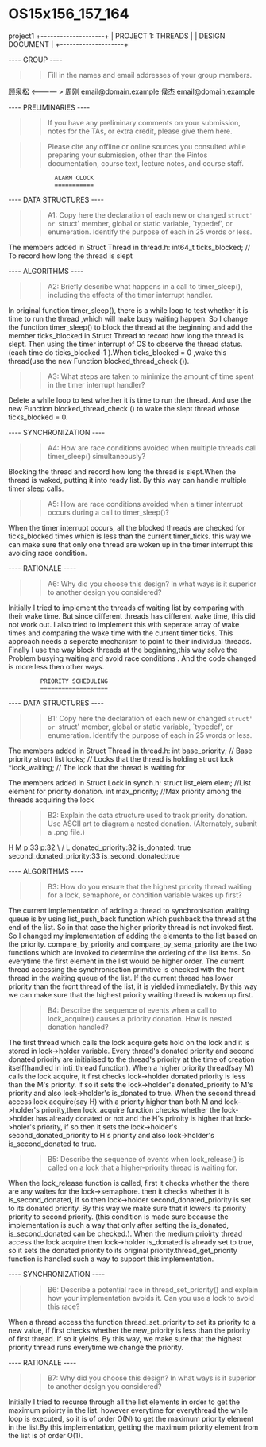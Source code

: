 # OS15x156_157_164
project1
            +--------------------+
            | PROJECT 1: THREADS |
            |   DESIGN DOCUMENT  |
            +--------------------+
                   
---- GROUP ----

>> Fill in the names and email addresses of your group members.

顾泉松 <———— >
周刚 <email@domain.example>
侯杰 <email@domain.example>

---- PRELIMINARIES ----

>> If you have any preliminary comments on your submission, notes for the
>> TAs, or extra credit, please give them here.

>> Please cite any offline or online sources you consulted while
>> preparing your submission, other than the Pintos documentation, course
>> text, lecture notes, and course staff.

                 ALARM CLOCK
                 ===========

---- DATA STRUCTURES ----

>> A1: Copy here the declaration of each new or changed `struct' or
>> `struct' member, global or static variable, `typedef', or
>> enumeration.  Identify the purpose of each in 25 words or less.

The members added in Struct Thread in thread.h:
int64_t ticks_blocked;   // To record how long the thread is slept

---- ALGORITHMS ----

>> A2: Briefly describe what happens in a call to timer_sleep(),
>> including the effects of the timer interrupt handler.

In original function timer_sleep(), there is a while loop to test whether it is time to run the thread ,which will make busy waiting happen. So I change the function timer_sleep() to block the thread at the beginning and add the member ticks_blocked in Struct Thread to record how long the thread is slept. Then using the timer interrupt of OS to observe the thread status.(each time do ticks_blocked-1 ).When ticks_blocked = 0  ,wake this thread(use the new Function blocked_thread_check ()).

>> A3: What steps are taken to minimize the amount of time spent in
>> the timer interrupt handler?

Delete a while loop to test whether it is time to run the thread.
And use the new Function blocked_thread_check () to wake the slept thread whose ticks_blocked = 0.

---- SYNCHRONIZATION ----

>> A4: How are race conditions avoided when multiple threads call
>> timer_sleep() simultaneously?

Blocking the thread and record how long the thread is slept.When the thread is waked, putting it into ready list. By this way can handle multiple timer sleep calls.

>> A5: How are race conditions avoided when a timer interrupt occurs
>> during a call to timer_sleep()?

When the timer interrupt occurs, all the blocked threads are checked for ticks_blocked times which is less than the current timer_ticks. this way we can make sure that only one thread are woken up in the timer interrupt this avoiding race condition.

---- RATIONALE ----

>> A6: Why did you choose this design? In what ways is it superior to
>> another design you considered?

Initially I tried to implement the threads of waiting list by comparing with their wake time. But since different threads has different wake time, this did not work out. I also tried to implement this with seperate array of wake times and comparing the wake time with the current timer ticks. This approach needs a seperate mechanism to point to their individual threads. Finally I use the way block threads at the beginning,this way solve the Problem busying waiting and avoid race conditions . And the code changed is more less then other ways.

             PRIORITY SCHEDULING
             ===================

---- DATA STRUCTURES ----

>> B1: Copy here the declaration of each new or changed `struct' or
>> `struct' member, global or static variable, `typedef', or
>> enumeration.  Identify the purpose of each in 25 words or less.

The members added in Struct Thread in thread.h:
int base_priority;            // Base priority
struct list locks;            // Locks that the thread is holding
struct lock *lock_waiting;    // The lock that the thread is waiting for

The members added in Struct Lock in synch.h:
struct list_elem elem;      //List element for priority donation. 
int max_priority;           //Max priority among the threads acquiring the lock

>> B2: Explain the data structure used to track priority donation.
>> Use ASCII art to diagram a nested donation. (Alternately, submit a
>> .png file.)

H		M
p:33		p:32
\		 /
	L
donated_priority:32
is_donated: true
second_donated_priority:33
is_second_donated:true

---- ALGORITHMS ----

>> B3: How do you ensure that the highest priority thread waiting for
>> a lock, semaphore, or condition variable wakes up first?

The current implementation of adding a thread to synchronisation waiting queue is by using list_push_back function which pushback the thread at the end of the list. So in that case the higher priority thread is not invoked first. So I changed my implementation of adding the elements to the list based on the priority. compare_by_priority and compare_by_sema_priority are the two functions which are invoked to determine the ordering of the list items. So everytime the first element in the list would be higher order. The current thread accessing the synchronisation primitive is checked with the front thread in the waiting queue of the list. If the current thread has lower priority than the front thread of the list, it is yielded immediately. By this way we can make sure that the highest priority waiting thread is woken up first.

>> B4: Describe the sequence of events when a call to lock_acquire()
>> causes a priority donation.  How is nested donation handled?

The first thread which calls the lock acquire gets hold on the lock and it is stored in lock->holder variable. Every thread's donated priority and second donated priority are initialised to the thread's priority at the time of creation itself(handled in inti_thread function).  When a higher priority thread(say M) calls the lock acquire, it first checks lock->holder donated priority is less than the M's priority. If so it sets the lock->holder's donated_priority to M's priority and also lock->holder's is_donated to true. When the second thread access lock acquire(say H) with a priority higher than both M and lock->holder's priority,then lock_acquire function checks whether the lock->holder has already donated or not and the H's priroity is higher that lock->holer's priority, if so then it sets the lock->holder's second_donated_priority to H's priority and also lock->holder's is_second_donated to true.

>> B5: Describe the sequence of events when lock_release() is called
>> on a lock that a higher-priority thread is waiting for.

When the lock_release function is called, first it checks whether the there are any waites for the lock->semaphore. then it checks whether it is is_second_donated, if so then lock->holder second_donated_priority is set to its donated priority. By this way we make sure that it lowers its priority priority to second priority. (this condition is made sure because the implementation is such a way that only after setting the is_donated, is_second_donated can be checked.). When the medium prioirty thread access the lock acquire then lock->holder is_donated is already set to true, so it sets the donated priority to its original priority.thread_get_priority function is handled such a way to support this implementation.

---- SYNCHRONIZATION ----

>> B6: Describe a potential race in thread_set_priority() and explain
>> how your implementation avoids it.  Can you use a lock to avoid
>> this race?

When a thread access the function thread_set_priority to set its priority to a new value, if first checks whether the new_priority is less than the priority of first thread. If so it yields. By this way, we make sure that the highest priority thread runs everytime we change the priority.

---- RATIONALE ----

>> B7: Why did you choose this design? In what ways is it superior to
>> another design you considered?

Initially I tried to recurse through all the list elements in order to get the maximum prioirty in the list. however everytime for everythread the while loop is executed, so it is of order O(N) to get the maximum priority element in the list.By this implementation, getting the maximum priority element from the list is of order O(1).
